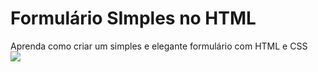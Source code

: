 # Formulário SImples no HTML
Aprenda como criar um simples e elegante formulário com HTML e CSS
<br>
<img src="print.png">
<br>
